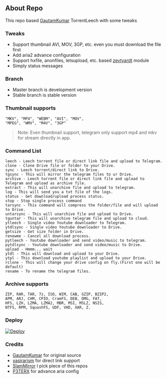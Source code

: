 ## About Repo
This repo based [GautamKumar](https://github.com/gautamajay52/TorrentLeech-Gdrive) TorrentLeech with some tweaks

### Tweaks
- Support thumbnail AVI, MOV, 3GP, etc. even you must download the file first
- Add aria2 advance configuration
- Support hxfile, anonfiles, letsupload, etc. based [zevtyardt](https://github.com/zevtyardt/lk21) module
- Simply status messages

### Branch
- Master branch is development version
- Stable branch is stable version

### Thumbnail supports
```
"MKV", "MP4", "WEBM", "AVI", "MOV", 
"MPEG", "WMV", "M4V", "3GP"
```
> Note: Even thumbnail support, telegram only support mp4 and mkv for stream directly in app.

### Command List
```
leech - Leech torrent file or direct link file and upload to Telegram.
clone - Clone Drive file or folder to your Drive.
sync - Leech torrent/direct link to Drive.
tgsync - This will mirror the telegram files to ur Drive.
archive - Leech torrent file or direct link file and upload to Telegram and upload as archive file.
extract - This will unarchive file and upload to telegram.
log - This will send you a txt file of the logs.
status - Get download/upload process status. 
stop - Stop single process command 
tarsync - This command will compress the folder/file and will upload to Drive.
untarsync - This will unarchive file and upload to Drive.
tguntar - This will unarchive telegram file and upload to cloud.
ytleech - Single video Youtube downloader to Telegram.
ytdlsync - Single video Youtube downloader to Drive.
getsize - Get size folder in Drive.
renewme - Cancel all download process.
pytleech - Youtube downloader and send video/music to telegram.
pytdlsync - Youtube downloader and send video/music to Drive.
upload - Hmmm... wait
ytdl - This will download and upload to your Drive.
ytpl - This download youtube playlist and upload to your Drive.
rclone - This will change your drive config on fly.(First one will be default)
rename - To rename the telegram files.
```

### Archive supports
```
ZIP, RAR, TAR, 7z, ISO, WIM, CAB, GZIP, BZIP2, 
APM, ARJ, CHM, CPIO, CramFS, DEB, DMG, FAT, 
HFS, LZH, LZMA, LZMA2, MBR, MSI, MSLZ, NSIS, 
NTFS, RPM, SquashFS, UDF, VHD, XAR, Z.
```

### Deploy
[![Deploy](https://www.herokucdn.com/deploy/button.svg)](https://heroku.com/deploy)

### Credits
* [GautamKumar](https://github.com/gautamajay52/TorrentLeech-Gdrive) for original source
* [yasirarism](https://github.com/yasirarism) for direct link support
* [SlamMirror](https://github.com/breakdowns/slam-mirrorbot) I pick piece of this repos
* [P3TERX](https://github.com/P3TERX/) for advance aria config